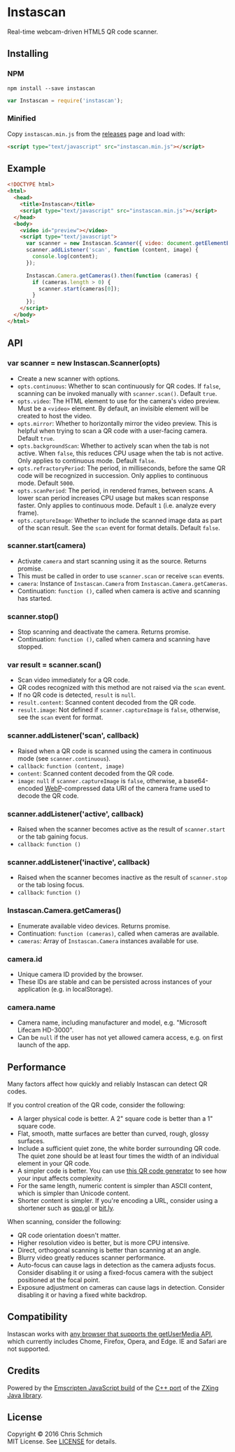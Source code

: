 # Instascan
Real-time webcam-driven HTML5 QR code scanner.

## Installing

### NPM

`npm install --save instascan`

```javascript
var Instascan = require('instascan');
```

### Minified

Copy `instascan.min.js` from the [releases](https://github.com/schmich/instascan/releases) page and load with:

```html
<script type="text/javascript" src="instascan.min.js"></script>
```

## Example

```html
<!DOCTYPE html>
<html>
  <head>
    <title>Instascan</title>
    <script type="text/javascript" src="instascan.min.js"></script>
  </head>
  <body>
    <video id="preview"></video>
    <script type="text/javascript">
      var scanner = new Instascan.Scanner({ video: document.getElementById('preview') });
      scanner.addListener('scan', function (content, image) {
        console.log(content);
      });

      Instascan.Camera.getCameras().then(function (cameras) {
        if (cameras.length > 0) {
          scanner.start(cameras[0]);
        }
      });
    </script>
  </body>
</html>
```

## API

### var scanner = new Instascan.Scanner(opts)

- Create a new scanner with options.
- `opts.continuous`: Whether to scan continuously for QR codes. If `false`, scanning can be invoked manually with `scanner.scan()`. Default `true`.
- `opts.video`: The HTML element to use for the camera's video preview. Must be a `<video>` element. By default, an invisible element will be created to host the video.
- `opts.mirror`: Whether to horizontally mirror the video preview. This is helpful when trying to scan a QR code with a user-facing camera. Default `true`.
- `opts.backgroundScan`: Whether to actively scan when the tab is not active. When `false`, this reduces CPU usage when the tab is not active. Only applies to continuous mode. Default `false`.
- `opts.refractoryPeriod`: The period, in milliseconds, before the same QR code will be recognized in succession. Only applies to continuous mode. Default `5000`.
- `opts.scanPeriod`: The period, in rendered frames, between scans. A lower scan period increases CPU usage but makes scan response faster. Only applies to continuous mode. Default `1` (i.e. analyze every frame).
- `opts.captureImage`: Whether to include the scanned image data as part of the scan result. See the `scan` event for format details. Default `false`.

### scanner.start(camera)

- Activate `camera` and start scanning using it as the source. Returns promise.
- This must be called in order to use `scanner.scan` or receive `scan` events.
- `camera`: Instance of `Instascan.Camera` from `Instascan.Camera.getCameras`.
- Continuation: `function ()`, called when camera is active and scanning has started.

### scanner.stop()

- Stop scanning and deactivate the camera. Returns promise.
- Continuation: `function ()`, called when camera and scanning have stopped.

### var result = scanner.scan()

- Scan video immediately for a QR code.
- QR codes recognized with this method are not raised via the `scan` event.
- If no QR code is detected, `result` is `null`.
- `result.content`: Scanned content decoded from the QR code.
- `result.image`: Not defined if `scanner.captureImage` is `false`, otherwise, see the `scan` event for format.

### scanner.addListener('scan', callback)

- Raised when a QR code is scanned using the camera in continuous mode (see `scanner.continuous`).
- `callback`: `function (content, image)`
- `content`: Scanned content decoded from the QR code.
- `image`: `null` if `scanner.captureImage` is `false`, otherwise, a base64-encoded [WebP](https://en.wikipedia.org/wiki/WebP)-compressed data URI of the camera frame used to decode the QR code.

### scanner.addListener('active', callback)

- Raised when the scanner becomes active as the result of `scanner.start` or the tab gaining focus.
- `callback`: `function ()`

### scanner.addListener('inactive', callback)

- Raised when the scanner becomes inactive as the result of `scanner.stop` or the tab losing focus.
- `callback`: `function ()`

### Instascan.Camera.getCameras()

- Enumerate available video devices. Returns promise.
- Continuation: `function (cameras)`, called when cameras are available.
- `cameras`: Array of `Instascan.Camera` instances available for use.

### camera.id

- Unique camera ID provided by the browser.
- These IDs are stable and can be persisted across instances of your application (e.g. in localStorage).

### camera.name

- Camera name, including manufacturer and model, e.g. "Microsoft Lifecam HD-3000".
- Can be `null` if the user has not yet allowed camera access, e.g. on first launch of the app.

## Performance

Many factors affect how quickly and reliably Instascan can detect QR codes.

If you control creation of the QR code, consider the following:

- A larger physical code is better. A 2" square code is better than a 1" square code.
- Flat, smooth, matte surfaces are better than curved, rough, glossy surfaces.
- Include a sufficient quiet zone, the white border surrounding QR code. The quiet zone should be at least four times the width of an individual element in your QR code.
- A simpler code is better. You can use [this QR code generator](https://www.the-qrcode-generator.com/) to see how your input affects complexity.
- For the same length, numeric content is simpler than ASCII content, which is simpler than Unicode content.
- Shorter content is simpler. If you're encoding a URL, consider using a shortener such as [goo.gl](https://goo.gl/) or [bit.ly](https://bitly.com/).

When scanning, consider the following:

- QR code orientation doesn't matter.
- Higher resolution video is better, but is more CPU intensive.
- Direct, orthogonal scanning is better than scanning at an angle.
- Blurry video greatly reduces scanner performance.
- Auto-focus can cause lags in detection as the camera adjusts focus. Consider disabling it or using a fixed-focus camera with the subject positioned at the focal point.
- Exposure adjustment on cameras can cause lags in detection. Consider disabling it or having a fixed white backdrop.

## Compatibility

Instascan works with [any browser that supports the getUserMedia API](http://caniuse.com/#feat=stream), which currently includes Chome, Firefox, Opera, and Edge. IE and Safari are not supported.

## Credits

Powered by the [Emscripten JavaScript build](https://github.com/kig/zxing-cpp-emscripten) of the [C++ port](https://github.com/glassechidna/zxing-cpp) of the [ZXing Java library](https://github.com/zxing/zxing).

## License

Copyright &copy; 2016 Chris Schmich
<br />
MIT License. See [LICENSE](LICENSE) for details.
